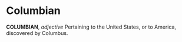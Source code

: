 # Columbian

**COLUMBIAN**, _adjective_ Pertaining to the United States, or to America, discovered by Columbus.
